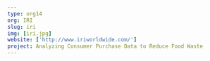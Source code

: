 ```yaml
---
type: org14
org: IRI
slug: iri
img: [iri.jpg]
website: ['http://www.iriworldwide.com/']
project: Analyzing Consumer Purchase Data to Reduce Food Waste
---
```


